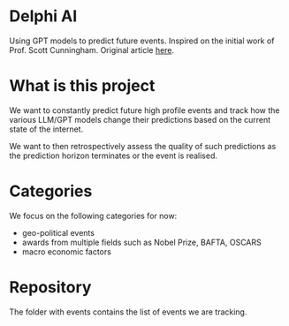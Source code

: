 # Delphi AI
Using GPT models to predict future events.
Inspired on the initial work of Prof. Scott Cunningham.
Original article [here](https://arxiv.org/abs/2404.07396).

# What is this project

We want to constantly predict future high profile events and track how the various LLM/GPT models change their predictions based on the current state of the internet.

We want to then retrospectively assess the quality of such predictions as the prediction horizon terminates or the event is realised.

# Categories

We focus on the following categories for now:
* geo-political events
* awards from multiple fields such as Nobel Prize, BAFTA, OSCARS 
* macro economic factors

# Repository

The folder with events contains the list of events we are tracking.





